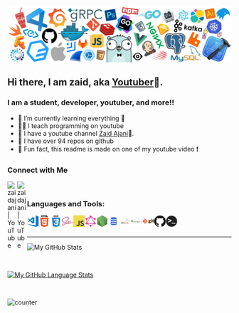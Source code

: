 ![header-image](.//header_white_.png)

## Hi there, I am zaid, aka <a href="https://youtube.com/zaidajani">Youtuber</a>👋.

### I am a student, developer, youtuber, and more!!

* 🌱 I’m currently learning everything 🤣
* 👩‍🏫 I teach programming on youtube
* 🏫 I have a youtube channel <a href="https://youtube.com/zaidajani">Zaid Ajani</a>👋.
* 🎈 I have over 94 repos on github
* 🎉 Fun fact, this readme is made on one of my youtube video ❗

### Connect with Me

<a href="https://youtube.com/zaidajani"><img align="left" alt="zaidajani | YouTube" width="22px" src="https://cdn.jsdelivr.net/npm/simple-icons@v3/icons/youtube.svg"/></a>
<a href="mailto:zaid.metal.ajani@gmail.com"><img align="left" alt="zaidajani | YouTube" width="22px" src="https://cdn.jsdelivr.net/npm/simple-icons@v3/icons/gmail.svg"/></a>

<br />

### Languages and Tools:

<img align="left" alt="Visual Studio Code" width="26px" src="https://raw.githubusercontent.com/github/explore/80688e429a7d4ef2fca1e82350fe8e3517d3494d/topics/visual-studio-code/visual-studio-code.png" />
<img align="left" alt="HTML5" width="26px" src="https://raw.githubusercontent.com/github/explore/80688e429a7d4ef2fca1e82350fe8e3517d3494d/topics/html/html.png" />
<img align="left" alt="CSS3" width="26px" src="https://raw.githubusercontent.com/github/explore/80688e429a7d4ef2fca1e82350fe8e3517d3494d/topics/css/css.png" />
<img align="left" alt="Sass" width="26px" src="https://raw.githubusercontent.com/github/explore/80688e429a7d4ef2fca1e82350fe8e3517d3494d/topics/sass/sass.png" />
<img align="left" alt="JavaScript" width="26px" src="https://raw.githubusercontent.com/github/explore/80688e429a7d4ef2fca1e82350fe8e3517d3494d/topics/javascript/javascript.png" />
<img align="left" alt="GraphQL" width="26px" src="https://raw.githubusercontent.com/github/explore/80688e429a7d4ef2fca1e82350fe8e3517d3494d/topics/graphql/graphql.png" />
<img align="left" alt="Node.js" width="26px" src="https://raw.githubusercontent.com/github/explore/80688e429a7d4ef2fca1e82350fe8e3517d3494d/topics/nodejs/nodejs.png" />
<img align="left" alt="SQL" width="26px" src="https://raw.githubusercontent.com/github/explore/80688e429a7d4ef2fca1e82350fe8e3517d3494d/topics/sql/sql.png" />
<img align="left" alt="MySQL" width="26px" src="https://raw.githubusercontent.com/github/explore/80688e429a7d4ef2fca1e82350fe8e3517d3494d/topics/mysql/mysql.png" />
<img align="left" alt="MongoDB" width="26px" src="https://raw.githubusercontent.com/github/explore/80688e429a7d4ef2fca1e82350fe8e3517d3494d/topics/mongodb/mongodb.png" />
<img align="left" alt="Git" width="26px" src="https://raw.githubusercontent.com/github/explore/80688e429a7d4ef2fca1e82350fe8e3517d3494d/topics/git/git.png"/>
<img align="left" alt="GitHub" width="26px" src="https://raw.githubusercontent.com/github/explore/78df643247d429f6cc873026c0622819ad797942/topics/github/github.png" />
<img align="left" alt="HTML5" width="26px" src="https://raw.githubusercontent.com/github/explore/80688e429a7d4ef2fca1e82350fe8e3517d3494d/topics/terminal/terminal.png" />

<br />
<br />

---

![My GitHub Stats](https://github-readme-stats.vercel.app/api/?username=zaidajani)

<br>

[![My GitHub Language Stats](https://github-readme-stats.vercel.app/api/top-langs/?username=zaidajani)]()

<br>

![counter](https://engv9lixq2f3rpd.m.pipedream.net)
